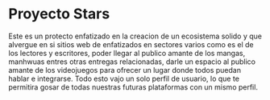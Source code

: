 # Proyecto Stars

Este es un protecto enfatizado en la creacion de un ecosistema solido y que alvergue en si sitios web de enfatizados en sectores varios como es el de los lectores y escritores, poder llegar al publico amante de los mangas, manhwuas entres otras entregas relacionadas, darle un espacio al publico amante de los videojuegos para ofrecer un lugar donde todos puedan hablar e integrarse. Todo esto vajo un solo perfil de usuario, lo que te permitira gosar de todas nuestras futuras plataformas con un mismo perfil.
